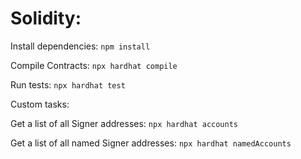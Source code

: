 Solidity:
=========

Install dependencies:
```npm install```

Compile Contracts:
```npx hardhat compile```

Run tests:
```npx hardhat test```

Custom tasks:

Get a list of all Signer addresses:
```npx hardhat accounts```

Get a list of all named Signer addresses:
```npx hardhat namedAccounts```

